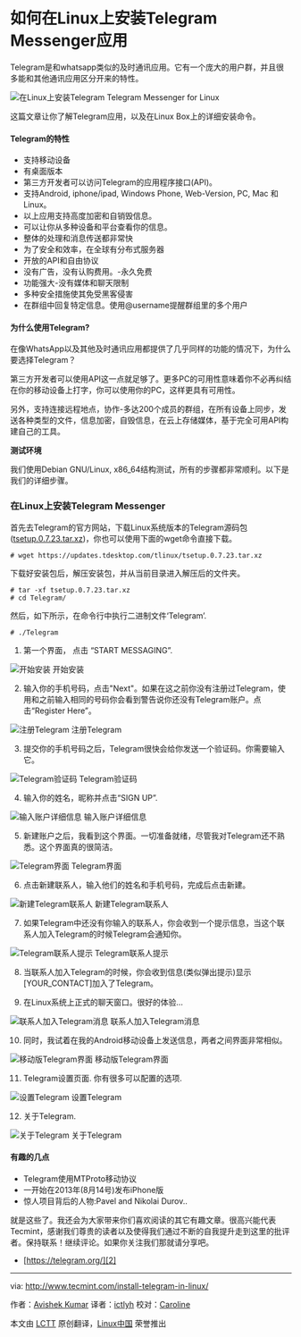 如何在Linux上安装Telegram Messenger应用
================================================================================
Telegram是和whatsapp类似的及时通讯应用。它有一个庞大的用户群，并且很多能和其他通讯应用区分开来的特性。

![在Linux上安装Telegram](http://www.tecmint.com/wp-content/uploads/2015/03/Install-Telegram-in-Linux.png)
Telegram Messenger for Linux

这篇文章让你了解Telegram应用，以及在Linux Box上的详细安装命令。

#### Telegram的特性 ####

- 支持移动设备
- 有桌面版本
- 第三方开发者可以访问Telegram的应用程序接口(API)。
- 支持Android, iphone/ipad, Windows Phone, Web-Version, PC, Mac 和 Linux。
- 以上应用支持高度加密和自销毁信息。
- 可以让你从多种设备和平台查看你的信息。
- 整体的处理和消息传送都非常快
- 为了安全和效率，在全球有分布式服务器
- 开放的API和自由协议
- 没有广告，没有认购费用。-永久免费
- 功能强大-没有媒体和聊天限制
- 多种安全措施使其免受黑客侵害
- 在群组中回复特定信息。使用@username提醒群组里的多个用户

#### 为什么使用Telegram? ####

在像WhatsApp以及其他及时通讯应用都提供了几乎同样的功能的情况下，为什么要选择Telegram？

第三方开发者可以使用API这一点就足够了。更多PC的可用性意味着你不必再纠结在你的移动设备上打字，你可以使用你的PC，这样更具有可用性。

另外，支持连接远程地点，协作-多达200个成员的群组，在所有设备上同步，发送各种类型的文件，信息加密，自毁信息，在云上存储媒体，基于完全可用API构建自己的工具。

**测试环境**

我们使用Debian GNU/Linux, x86_64结构测试，所有的步骤都非常顺利。以下是我们的详细步骤。

### 在Linux上安装Telegram Messenger ###

首先去Telegram的官方网站，下载Linux系统版本的Telegram源码包([tsetup.0.7.23.tar.xz][1])，你也可以使用下面的wget命令直接下载。

    # wget https://updates.tdesktop.com/tlinux/tsetup.0.7.23.tar.xz

下载好安装包后，解压安装包，并从当前目录进入解压后的文件夹。

    # tar -xf tsetup.0.7.23.tar.xz 
    # cd Telegram/

然后，如下所示，在命令行中执行二进制文件‘Telegram’.

    # ./Telegram

1. 第一个界面， 点击 “START MESSAGING”.

![开始安装](http://www.tecmint.com/wp-content/uploads/2015/03/Start-Messaging.jpeg)
开始安装

2. 输入你的手机号码，点击"Next"。如果在这之前你没有注册过Telegram，使用和之前输入相同的号码你会看到警告说你还没有Telegram账户。点击“Register Here”。

![注册Telegram](http://www.tecmint.com/wp-content/uploads/2015/03/Telegram-Register.png)
注册Telegram

3. 提交你的手机号码之后，Telegram很快会给你发送一个验证码。你需要输入它。

![Telegram验证码](http://www.tecmint.com/wp-content/uploads/2015/03/Telegram-Verfication-Code.png)
Telegram验证码

4. 输入你的姓名，昵称并点击“SIGN UP”.

![输入账户详细信息](http://www.tecmint.com/wp-content/uploads/2015/03/Enter-Account-Details.jpeg)
输入账户详细信息

5. 新建账户之后，我看到这个界面。一切准备就绪，尽管我对Telegram还不熟悉。这个界面真的很简洁。

![Telegram界面](http://www.tecmint.com/wp-content/uploads/2015/03/Telegram-Interface.jpeg)
Telegram界面

6. 点击新建联系人，输入他们的姓名和手机号码，完成后点击新建。

![新建Telegram联系人](http://www.tecmint.com/wp-content/uploads/2015/03/Add-New-Telegram-Contact.png)
新建Telegram联系人

7. 如果Telegram中还没有你输入的联系人，你会收到一个提示信息，当这个联系人加入Telegram的时候Telegram会通知你。

![Telegram联系人提示](http://www.tecmint.com/wp-content/uploads/2015/03/Telegram-Contact-Notification.jpeg)
Telegram联系人提示

8. 当联系人加入Telegram的时候，你会收到信息(类似弹出提示)显示[YOUR_CONTACT]加入了Telegram。

9. 在Linux系统上正式的聊天窗口。很好的体验…

![联系人加入Telegram消息](http://www.tecmint.com/wp-content/uploads/2015/03/Telegram-Contact-Join-Message.jpeg)
联系人加入Telegram消息

10. 同时，我试着在我的Android移动设备上发送信息，两者之间界面非常相似。

![移动版Telegram界面](http://www.tecmint.com/wp-content/uploads/2015/03/Telegram-Mobile-Interface.png)
移动版Telegram界面

11. Telegram设置页面. 你有很多可以配置的选项.

![设置Telegram](http://www.tecmint.com/wp-content/uploads/2015/03/Telegram-Settings.png)
设置Telegram

12. 关于Telegram.

![关于Telegram](http://www.tecmint.com/wp-content/uploads/2015/03/About-Telegram.jpeg)
关于Telegram

#### 有趣的几点 ####

- Telegram使用MTProto移动协议
- 一开始在2013年(8月14号)发布iPhone版
- 惊人项目背后的人物:Pavel and Nikolai Durov..

就是这些了。我还会为大家带来你们喜欢阅读的其它有趣文章。很高兴能代表Tecmint，感谢我们尊贵的读者以及使得我们通过不断的自我提升走到这里的批评者。保持联系！继续评论。如果你关注我们那就请分享吧。

- [https://telegram.org/][2]

--------------------------------------------------------------------------------

via: http://www.tecmint.com/install-telegram-in-linux/

作者：[Avishek Kumar][a]
译者：[ictlyh](https://github.com/ictlyh)
校对：[Caroline](https://github.com/carolinewuyan)

本文由 [LCTT](https://github.com/LCTT/TranslateProject) 原创翻译，[Linux中国](http://linux.cn/) 荣誉推出

[a]:http://www.tecmint.com/author/avishek/
[1]:https://tdesktop.com/linux
[2]:https://telegram.org/
